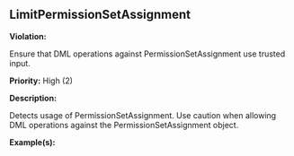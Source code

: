 LimitPermissionSetAssignment[](#limitpermissionsetassignment)
------------------------------------------------------------------------------------------------------------------------------------------------------

**Violation:**

   Ensure that DML operations against PermissionSetAssignment use trusted input.


**Priority:** High (2)

**Description:**

   Detects usage of PermissionSetAssignment. Use caution when allowing DML operations against the PermissionSetAssignment object.

**Example(s):**

   

